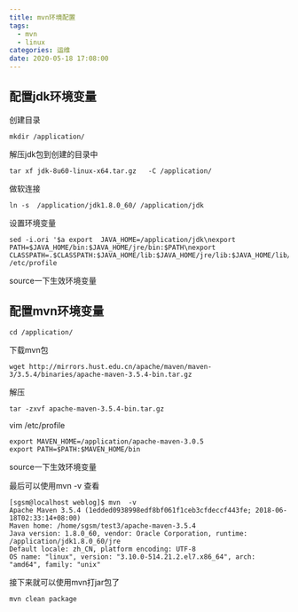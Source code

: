 ```yaml
---
title: mvn环境配置
tags:
  - mvn
  - linux
categories: 运维
date: 2020-05-18 17:08:00
---
```

## 配置jdk环境变量
创建目录

    mkdir /application/ 

解压jdk包到创建的目录中

    tar xf jdk-8u60-linux-x64.tar.gz   -C /application/

做软连接

    ln -s  /application/jdk1.8.0_60/ /application/jdk

设置环境变量

    sed -i.ori '$a export  JAVA_HOME=/application/jdk\nexport PATH=$JAVA_HOME/bin:$JAVA_HOME/jre/bin:$PATH\nexport  CLASSPATH=.$CLASSPATH:$JAVA_HOME/lib:$JAVA_HOME/jre/lib:$JAVA_HOME/lib/tools.jar'  /etc/profile

source一下生效环境变量

## 配置mvn环境变量

    cd /application/ 

下载mvn包

    wget http://mirrors.hust.edu.cn/apache/maven/maven-3/3.5.4/binaries/apache-maven-3.5.4-bin.tar.gz

解压

    tar -zxvf apache-maven-3.5.4-bin.tar.gz

vim /etc/profile

    export MAVEN_HOME=/application/apache-maven-3.0.5
    export PATH=$PATH:$MAVEN_HOME/bin

source一下生效环境变量

最后可以使用mvn -v 查看

    [sgsm@localhost weblog]$ mvn  -v
    Apache Maven 3.5.4 (1edded0938998edf8bf061f1ceb3cfdeccf443fe; 2018-06-18T02:33:14+08:00)
    Maven home: /home/sgsm/test3/apache-maven-3.5.4
    Java version: 1.8.0_60, vendor: Oracle Corporation, runtime: /application/jdk1.8.0_60/jre
    Default locale: zh_CN, platform encoding: UTF-8
    OS name: "linux", version: "3.10.0-514.21.2.el7.x86_64", arch: "amd64", family: "unix"
    

接下来就可以使用mvn打jar包了

    mvn clean package 